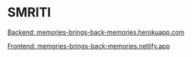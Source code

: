 # SMRITI


[Backend: memories-brings-back-memories.herokuapp.com](memories-brings-back-memories.herokuapp.com)


[Frontend: memories-brings-back-memories.netlify.app](memories-brings-back-memories.netlify.app)
